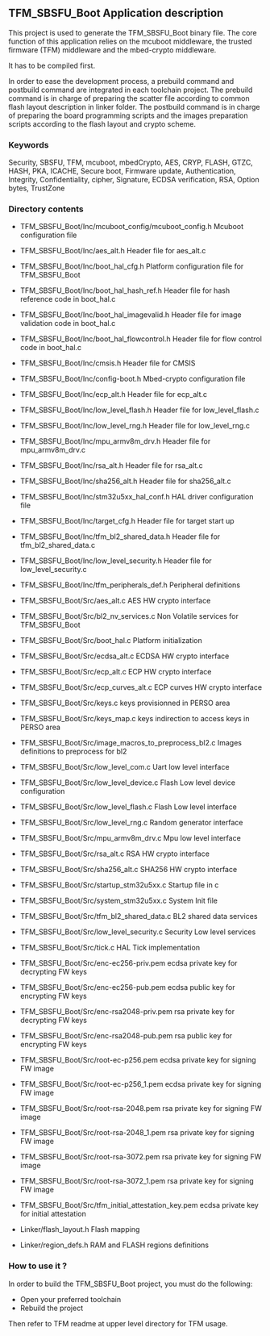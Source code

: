 ## <b>TFM_SBSFU_Boot Application description</b>

This project is used to generate the TFM_SBSFU_Boot binary file.
The core function of this application relies on the mcuboot middleware, the trusted
firmware (TFM) middleware and the mbed-crypto middleware.

It has to be compiled first.

In order to ease the development process, a prebuild command and postbuild command are
integrated in each toolchain project.
The prebuild command is in charge of preparing the scatter file according to common
flash layout description in linker folder.
The postbuild command is in charge of preparing the board programming scripts and
the images preparation scripts according to the flash layout and crypto scheme.

### <b>Keywords</b>

Security, SBSFU, TFM, mcuboot, mbedCrypto, AES, CRYP, FLASH, GTZC, HASH, PKA,
ICACHE, Secure boot, Firmware update, Authentication,
Integrity, Confidentiality, cipher, Signature, ECDSA verification, RSA,
Option bytes, TrustZone

### <b>Directory contents</b>

  - TFM_SBSFU_Boot/Inc/mcuboot_config/mcuboot_config.h Mcuboot configuration file
  - TFM_SBSFU_Boot/Inc/aes_alt.h                       Header file for aes_alt.c
  - TFM_SBSFU_Boot/Inc/boot_hal_cfg.h                  Platform configuration file for TFM_SBSFU_Boot
  - TFM_SBSFU_Boot/Inc/boot_hal_hash_ref.h             Header file for hash reference code in boot_hal.c
  - TFM_SBSFU_Boot/Inc/boot_hal_imagevalid.h           Header file for image validation code in boot_hal.c
  - TFM_SBSFU_Boot/Inc/boot_hal_flowcontrol.h          Header file for flow control code in boot_hal.c
  - TFM_SBSFU_Boot/Inc/cmsis.h                         Header file for CMSIS
  - TFM_SBSFU_Boot/Inc/config-boot.h                   Mbed-crypto configuration file
  - TFM_SBSFU_Boot/Inc/ecp_alt.h                       Header file for ecp_alt.c
  - TFM_SBSFU_Boot/Inc/low_level_flash.h               Header file for low_level_flash.c
  - TFM_SBSFU_Boot/Inc/low_level_rng.h                 Header file for low_level_rng.c
  - TFM_SBSFU_Boot/Inc/mpu_armv8m_drv.h                Header file for mpu_armv8m_drv.c
  - TFM_SBSFU_Boot/Inc/rsa_alt.h                       Header file for rsa_alt.c
  - TFM_SBSFU_Boot/Inc/sha256_alt.h                    Header file for sha256_alt.c
  - TFM_SBSFU_Boot/Inc/stm32u5xx_hal_conf.h            HAL driver configuration file
  - TFM_SBSFU_Boot/Inc/target_cfg.h                    Header file for target start up
  - TFM_SBSFU_Boot/Inc/tfm_bl2_shared_data.h           Header file for tfm_bl2_shared_data.c
  - TFM_SBSFU_Boot/Inc/low_level_security.h            Header file for low_level_security.c
  - TFM_SBSFU_Boot/Inc/tfm_peripherals_def.h           Peripheral definitions

  - TFM_SBSFU_Boot/Src/aes_alt.c                       AES HW crypto interface
  - TFM_SBSFU_Boot/Src/bl2_nv_services.c               Non Volatile services for TFM_SBSFU_Boot
  - TFM_SBSFU_Boot/Src/boot_hal.c                      Platform initialization
  - TFM_SBSFU_Boot/Src/ecdsa_alt.c                     ECDSA HW crypto interface
  - TFM_SBSFU_Boot/Src/ecp_alt.c                       ECP HW crypto interface
  - TFM_SBSFU_Boot/Src/ecp_curves_alt.c                ECP curves HW crypto interface
  - TFM_SBSFU_Boot/Src/keys.c                          keys provisionned in PERSO area 
  - TFM_SBSFU_Boot/Src/keys_map.c                      keys indirection to access keys in PERSO area
  - TFM_SBSFU_Boot/Src/image_macros_to_preprocess_bl2.c Images definitions to preprocess for bl2
  - TFM_SBSFU_Boot/Src/low_level_com.c                 Uart low level interface
  - TFM_SBSFU_Boot/Src/low_level_device.c              Flash Low level device configuration
  - TFM_SBSFU_Boot/Src/low_level_flash.c               Flash Low level interface
  - TFM_SBSFU_Boot/Src/low_level_rng.c                 Random generator interface
  - TFM_SBSFU_Boot/Src/mpu_armv8m_drv.c                Mpu low level interface
  - TFM_SBSFU_Boot/Src/rsa_alt.c                       RSA HW crypto interface
  - TFM_SBSFU_Boot/Src/sha256_alt.c                    SHA256 HW crypto interface
  - TFM_SBSFU_Boot/Src/startup_stm32u5xx.c             Startup file in c
  - TFM_SBSFU_Boot/Src/system_stm32u5xx.c              System Init file
  - TFM_SBSFU_Boot/Src/tfm_bl2_shared_data.c           BL2 shared data services
  - TFM_SBSFU_Boot/Src/low_level_security.c            Security Low level services
  - TFM_SBSFU_Boot/Src/tick.c                          HAL Tick implementation

  - TFM_SBSFU_Boot/Src/enc-ec256-priv.pem              ecdsa private key for decrypting FW keys
  - TFM_SBSFU_Boot/Src/enc-ec256-pub.pem               ecdsa public key for encrypting FW keys
  - TFM_SBSFU_Boot/Src/enc-rsa2048-priv.pem            rsa private key for decrypting FW keys
  - TFM_SBSFU_Boot/Src/enc-rsa2048-pub.pem             rsa public key for encrypting FW keys
  - TFM_SBSFU_Boot/Src/root-ec-p256.pem                ecdsa private key for signing FW image
  - TFM_SBSFU_Boot/Src/root-ec-p256_1.pem              ecdsa private key for signing FW image
  - TFM_SBSFU_Boot/Src/root-rsa-2048.pem               rsa private key for signing FW image
  - TFM_SBSFU_Boot/Src/root-rsa-2048_1.pem             rsa private key for signing FW image
  - TFM_SBSFU_Boot/Src/root-rsa-3072.pem               rsa private key for signing FW image
  - TFM_SBSFU_Boot/Src/root-rsa-3072_1.pem             rsa private key for signing FW image
  - TFM_SBSFU_Boot/Src/tfm_initial_attestation_key.pem ecdsa private key for initial attestation

  - Linker/flash_layout.h                          Flash mapping
  - Linker/region_defs.h                           RAM and FLASH regions definitions

### <b>How to use it ?</b>

In order to build the TFM_SBSFU_Boot project, you must do the following:
 - Open your preferred toolchain
 - Rebuild the project

Then refer to TFM readme at upper level directory for TFM usage.

